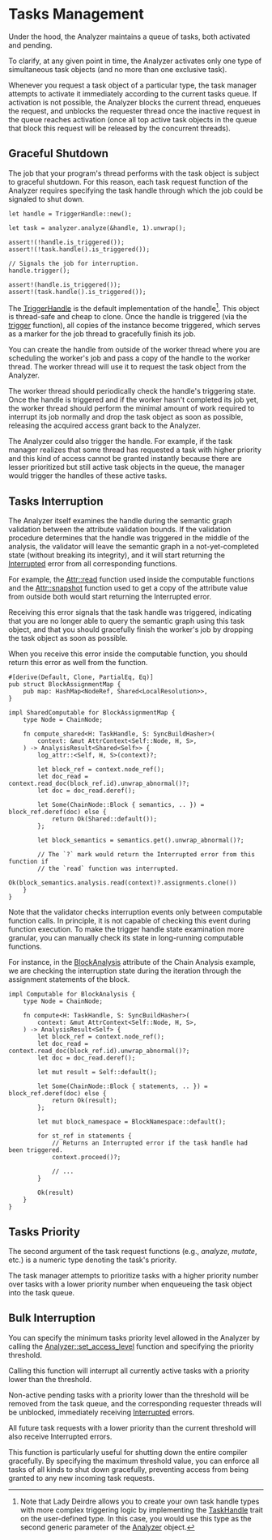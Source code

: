 <!------------------------------------------------------------------------------
  This file is a part of the "Lady Deirdre" work,
  a compiler front-end foundation technology.

  This work is proprietary software with source-available code.

  To copy, use, distribute, and contribute to this work, you must agree to
  the terms of the General License Agreement:

  https://github.com/Eliah-Lakhin/lady-deirdre/blob/master/EULA.md.

  The agreement grants you a Commercial-Limited License that gives you
  the right to use my work in non-commercial and limited commercial products
  with a total gross revenue cap. To remove this commercial limit for one of
  your products, you must acquire an Unrestricted Commercial License.

  If you contribute to the source code, documentation, or related materials
  of this work, you must assign these changes to me. Contributions are
  governed by the "Derivative Work" section of the General License
  Agreement.

  Copying the work in parts is strictly forbidden, except as permitted under
  the terms of the General License Agreement.

  If you do not or cannot agree to the terms of this Agreement,
  do not use this work.

  This work is provided "as is" without any warranties, express or implied,
  except to the extent that such disclaimers are held to be legally invalid.

  Copyright (c) 2024 Ilya Lakhin (Илья Александрович Лахин).
  All rights reserved.
------------------------------------------------------------------------------->

# Tasks Management

Under the hood, the Analyzer maintains a queue of tasks, both activated and
pending.

To clarify, at any given point in time, the Analyzer activates only one type of
simultaneous task objects (and no more than one exclusive task).

Whenever you request a task object of a particular type, the task manager
attempts to activate it immediately according to the current tasks queue. If
activation is not possible, the Analyzer blocks the current thread, enqueues the
request, and unblocks the requester thread once the inactive request in the
queue reaches activation (once all top active task objects in the queue that
block this request will be released by the concurrent threads).

## Graceful Shutdown

The job that your program's thread performs with the task object is subject to
graceful shutdown. For this reason, each task request function of the Analyzer
requires specifying the task handle through which the job could be signaled to
shut down.

```rust,noplayground
let handle = TriggerHandle::new();

let task = analyzer.analyze(&handle, 1).unwrap();

assert!(!handle.is_triggered());
assert!(!task.handle().is_triggered());

// Signals the job for interruption.
handle.trigger();

assert!(handle.is_triggered());
assert!(task.handle().is_triggered());
```

The [TriggerHandle](https://docs.rs/lady-deirdre/2.0.1/lady_deirdre/analysis/struct.TriggerHandle.html)
is the default implementation of the handle[^customhandle]. This object is
thread-safe and cheap to clone. Once the handle is triggered (via
the [trigger](https://docs.rs/lady-deirdre/2.0.1/lady_deirdre/analysis/trait.TaskHandle.html#tymethod.trigger)
function), all copies of the instance become triggered, which serves as a marker
for the job thread to gracefully finish its job.

You can create the handle from outside of the worker thread where you are
scheduling the worker's job and pass a copy of the handle to the worker thread.
The worker thread will use it to request the task object from the Analyzer.

The worker thread should periodically check the handle's triggering state. Once
the handle is triggered and if the worker hasn't completed its job yet, the
worker thread should perform the minimal amount of work required to interrupt
its job normally and drop the task object as soon as possible, releasing the
acquired access grant back to the Analyzer.

The Analyzer could also trigger the handle. For example, if the task manager
realizes that some thread has requested a task with higher priority and this
kind of access cannot be granted instantly because there are lesser prioritized
but still active task objects in the queue, the manager would trigger the
handles of these active tasks.

[^customhandle]: Note that Lady Deirdre allows you to create your own task
handle types with more complex triggering logic by implementing
the [TaskHandle](https://docs.rs/lady-deirdre/2.0.1/lady_deirdre/analysis/trait.TaskHandle.html)
trait on the user-defined type. In this case, you would use this type as the
second generic parameter of
the [Analyzer](https://docs.rs/lady-deirdre/2.0.1/lady_deirdre/analysis/struct.Analyzer.html)
object.

## Tasks Interruption

The Analyzer itself examines the handle during the semantic graph validation
between the attribute validation bounds. If the validation procedure determines
that the handle was triggered in the middle of the analysis, the validator will
leave the semantic graph in a not-yet-completed state (without breaking its
integrity), and it will start returning
the [Interrupted](https://docs.rs/lady-deirdre/2.0.1/lady_deirdre/analysis/enum.AnalysisError.html#variant.Interrupted)
error from all corresponding functions.

For example,
the [Attr::read](https://docs.rs/lady-deirdre/2.0.1/lady_deirdre/analysis/struct.Attr.html#method.read)
function used inside the computable functions and
the [Attr::snapshot](https://docs.rs/lady-deirdre/2.0.1/lady_deirdre/analysis/struct.Attr.html#method.snapshot)
function used to get a copy of the attribute value from outside both would start
returning the Interrupted error.

Receiving this error signals that the task handle was triggered, indicating that
you are no longer able to query the semantic graph using this task object, and
that you should gracefully finish the worker's job by dropping the task object
as soon as possible.

When you receive this error inside the computable function, you should return
this error as well from the function.

```rust,noplayground
#[derive(Default, Clone, PartialEq, Eq)]
pub struct BlockAssignmentMap {
    pub map: HashMap<NodeRef, Shared<LocalResolution>>,
}

impl SharedComputable for BlockAssignmentMap {
    type Node = ChainNode;

    fn compute_shared<H: TaskHandle, S: SyncBuildHasher>(
        context: &mut AttrContext<Self::Node, H, S>,
    ) -> AnalysisResult<Shared<Self>> {
        log_attr::<Self, H, S>(context)?;

        let block_ref = context.node_ref();
        let doc_read = context.read_doc(block_ref.id).unwrap_abnormal()?;
        let doc = doc_read.deref();

        let Some(ChainNode::Block { semantics, .. }) = block_ref.deref(doc) else {
            return Ok(Shared::default());
        };

        let block_semantics = semantics.get().unwrap_abnormal()?;

        // The `?` mark would return the Interrupted error from this function if
        // the `read` function was interrupted.
        Ok(block_semantics.analysis.read(context)?.assignments.clone())
    }
}
```

Note that the validator checks interruption events only between computable
function calls. In principle, it is not capable of checking this event during
function execution. To make the trigger handle state examination more granular,
you can manually check its state in long-running computable functions.

For instance, in
the [BlockAnalysis](https://github.com/Eliah-Lakhin/lady-deirdre/blob/1f4ecdac2a1d8c73e6d94909fb0c7fcd04d31fc0/work/crates/examples/src/chain_analysis/semantics.rs#L223)
attribute of the Chain Analysis example, we are checking the interruption state
during the iteration through the assignment statements of the block.

```rust,noplayground
impl Computable for BlockAnalysis {
    type Node = ChainNode;

    fn compute<H: TaskHandle, S: SyncBuildHasher>(
        context: &mut AttrContext<Self::Node, H, S>,
    ) -> AnalysisResult<Self> {
        let block_ref = context.node_ref();
        let doc_read = context.read_doc(block_ref.id).unwrap_abnormal()?;
        let doc = doc_read.deref();

        let mut result = Self::default();

        let Some(ChainNode::Block { statements, .. }) = block_ref.deref(doc) else {
            return Ok(result);
        };

        let mut block_namespace = BlockNamespace::default();

        for st_ref in statements {
            // Returns an Interrupted error if the task handle had been triggered.
            context.proceed()?;

            // ...
        }

        Ok(result)
    }
}
```

## Tasks Priority

The second argument of the task request functions (e.g., *analyze*, *mutate*,
etc.) is a numeric type denoting the task's priority.

The task manager attempts to prioritize tasks with a higher priority number over
tasks with a lower priority number when enqueueing the task object into the task
queue.

## Bulk Interruption

You can specify the minimum tasks priority level allowed in the Analyzer by
calling
the [Analyzer::set_access_level](https://docs.rs/lady-deirdre/2.0.1/lady_deirdre/analysis/struct.Analyzer.html#method.set_access_level)
function and specifying the priority threshold.

Calling this function will interrupt all currently active tasks with a priority
lower than the threshold.

Non-active pending tasks with a priority lower than the threshold will be
removed from the task queue, and the corresponding requester threads will be
unblocked, immediately
receiving [Interrupted](https://docs.rs/lady-deirdre/2.0.1/lady_deirdre/analysis/enum.AnalysisError.html#variant.Interrupted)
errors.

All future task requests with a lower priority than the current threshold will
also receive Interrupted errors.

This function is particularly useful for shutting down the entire compiler
gracefully. By specifying the maximum threshold value, you can enforce all tasks
of all kinds to shut down gracefully, preventing access from being granted to
any new incoming task requests.
